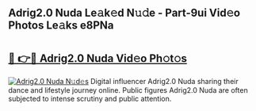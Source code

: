 ## Adrig2.0 Nuda Le𝚊k𝚎d N𝚞𝚍e - Part-9ui Vid𝚎o Photos Le𝚊ks e8PNa

# <h2><a href="http://fbd5qt.evod.top/?m=Adrig2.0+Nuda">🔗 👉🔴 Adrig2.0 Nuda Vid𝚎o Ph𝚘t𝚘s</a></h2>

[![Adrig2.0 Nuda N𝚞d𝚎s](https://i.imgur.com/8V9OHl7.gif)](http://fbd5qt.evod.top/?m=Adrig2.0+Nuda)
Digital influencer Adrig2.0 Nuda sharing their dance and lifestyle journey online. Public figures Adrig2.0 Nuda are often subjected to intense scrutiny and public attention. 
